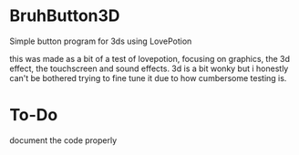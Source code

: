 # BruhButton3D
Simple button program for 3ds using LovePotion

this was made as a bit of a test of lovepotion, focusing on graphics, the 3d effect, the touchscreen and sound effects. 3d is a bit wonky but i honestly can't be bothered trying to fine tune it due to how cumbersome testing is.

# To-Do
document the code properly
